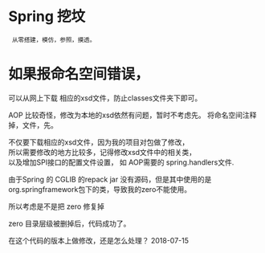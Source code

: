 # Spring 挖坟
     从零搭建，模仿，参照，摸透。
     
     
# 如果报命名空间错误，
可以从网上下载 相应的xsd文件，防止classes文件夹下即可。

AOP 比较奇怪，修改为本地的xsd依然有问题，暂时不考虑先。
将命名空间注释掉，文件，先。

不仅要下载相应的xsd文件，因为我的项目对包做了修改，  
所以需要修改的地方比较多，记得修改xsd文件中的相关类，  
以及增加SPI接口的配置文件设置， 如 AOP需要的 spring.handlers文件.

由于Spring 的 CGLIB 的repack jar 没有源码，但是其中使用的是org.springframework包下的类，导致我的zero不能使用。

所以考虑是不是把 zero 修复掉

zero 目录层级被删掉后，代码成功了。


在这个代码的版本上做修改，还是怎么处理？ 2018-07-15